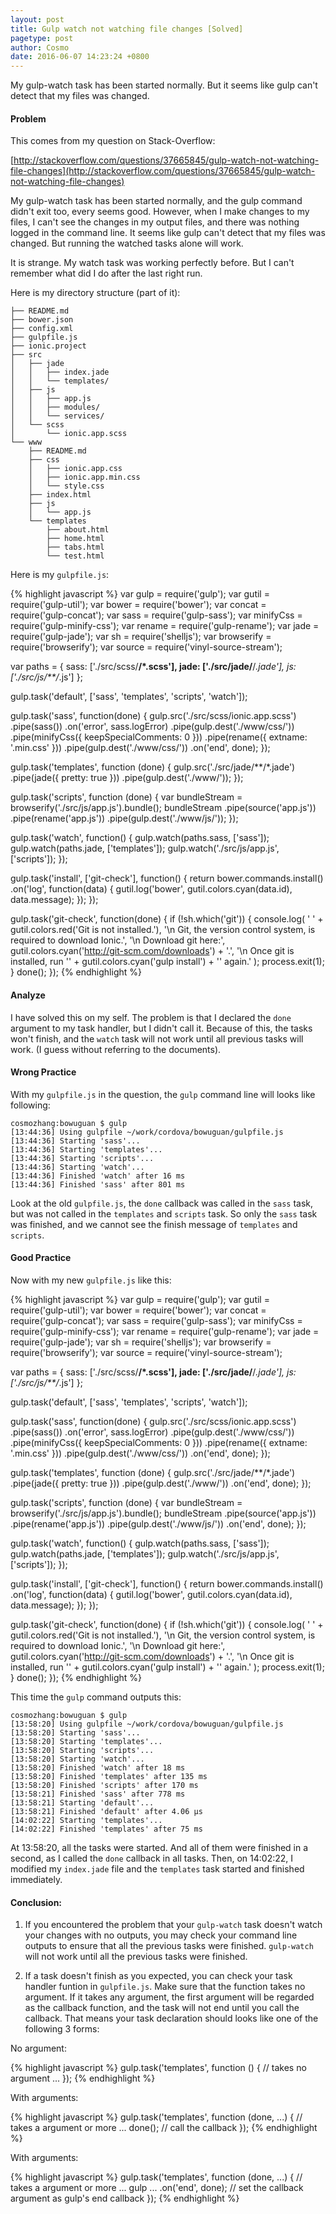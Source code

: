 ```yaml
---
layout: post
title: Gulp watch not watching file changes [Solved]
pagetype: post
author: Cosmo
date: 2016-06-07 14:23:24 +0800
---
```


My gulp-watch task has been started normally. But it seems like gulp can't detect that my files was changed.

<!-- more -->

#### Problem

This comes from my question on Stack-Overflow:

[<fakeholder target="_href"></fakeholder>http://stackoverflow.com/questions/37665845/gulp-watch-not-watching-file-changes](http://stackoverflow.com/questions/37665845/gulp-watch-not-watching-file-changes)

My gulp-watch task has been started normally, and the gulp command didn't exit too, every seems good. However, when I make changes to my files, I can't see the changes in my output files, and there was nothing logged in the command line. It seems like gulp can't detect that my files was changed. But running the watched tasks alone will work. 

It is strange. My watch task was working perfectly before. But I can't remember what did I do after the last right run.

Here is my directory structure (part of it):

    ├── README.md
    ├── bower.json
    ├── config.xml
    ├── gulpfile.js
    ├── ionic.project
    ├── src
    │   ├── jade
    │   │   ├── index.jade
    │   │   └── templates/
    │   ├── js
    │   │   ├── app.js
    │   │   ├── modules/
    │   │   └── services/
    │   └── scss
    │       └── ionic.app.scss
    └── www
        ├── README.md
        ├── css
        │   ├── ionic.app.css
        │   ├── ionic.app.min.css
        │   └── style.css
        ├── index.html
        ├── js
        │   └── app.js
        └── templates
            ├── about.html
            ├── home.html
            ├── tabs.html
            └── test.html

Here is my `gulpfile.js`:

{% highlight javascript %}
var gulp = require('gulp');
var gutil = require('gulp-util');
var bower = require('bower');
var concat = require('gulp-concat');
var sass = require('gulp-sass');
var minifyCss = require('gulp-minify-css');
var rename = require('gulp-rename');
var jade = require('gulp-jade');
var sh = require('shelljs');
var browserify = require('browserify');
var source = require('vinyl-source-stream');

var paths = {
  sass: ['./src/scss/**/*.scss'],
  jade: ['./src/jade/**/*.jade'],
  js: ['./src/js/**/*.js']
};

gulp.task('default', ['sass', 'templates', 'scripts', 'watch']);

gulp.task('sass', function(done) {
  gulp.src('./src/scss/ionic.app.scss')
    .pipe(sass())
    .on('error', sass.logError)
    .pipe(gulp.dest('./www/css/'))
    .pipe(minifyCss({
      keepSpecialComments: 0
    }))
    .pipe(rename({ extname: '.min.css' }))
    .pipe(gulp.dest('./www/css/'))
    .on('end', done);
});

gulp.task('templates', function (done) {
  gulp.src('./src/jade/**/*.jade')
    .pipe(jade({
      pretty: true
    }))
    .pipe(gulp.dest('./www/'));
});

gulp.task('scripts', function (done) {
  var bundleStream = browserify('./src/js/app.js').bundle();
  bundleStream
    .pipe(source('app.js'))
    .pipe(rename('app.js'))
    .pipe(gulp.dest('./www/js/'));
});

gulp.task('watch', function() {
  gulp.watch(paths.sass, ['sass']);
  gulp.watch(paths.jade, ['templates']);
  gulp.watch('./src/js/app.js', ['scripts']);
});

gulp.task('install', ['git-check'], function() {
  return bower.commands.install()
    .on('log', function(data) {
      gutil.log('bower', gutil.colors.cyan(data.id), data.message);
    });
});

gulp.task('git-check', function(done) {
  if (!sh.which('git')) {
    console.log(
      '  ' + gutil.colors.red('Git is not installed.'),
      '\n  Git, the version control system, is required to download Ionic.',
      '\n  Download git here:', gutil.colors.cyan('http://git-scm.com/downloads') + '.',
      '\n  Once git is installed, run \'' + gutil.colors.cyan('gulp install') + '\' again.'
    );
    process.exit(1);
  }
  done();
});
{% endhighlight %}

#### Analyze

I have solved this on my self. The problem is that I declared the `done` argument to my task handler, but I didn't call it. Because of this, the tasks won't finish, and the `watch` task will not work until all previous tasks will work. (I guess without referring to the documents).

#### Wrong Practice

With my `gulpfile.js` in the question, the `gulp` command line will looks like following:

    cosmozhang:bowuguan $ gulp 
    [13:44:36] Using gulpfile ~/work/cordova/bowuguan/gulpfile.js
    [13:44:36] Starting 'sass'...
    [13:44:36] Starting 'templates'...
    [13:44:36] Starting 'scripts'...
    [13:44:36] Starting 'watch'...
    [13:44:36] Finished 'watch' after 16 ms
    [13:44:36] Finished 'sass' after 801 ms

Look at the old `gulpfile.js`, the `done` callback was called in the `sass` task, but was not called in the `templates` and `scripts` task. So only the `sass` task was finished, and we cannot see the finish message of `templates` and `scripts`.

#### Good Practice

Now with my new `gulpfile.js` like this:

{% highlight javascript %}
var gulp = require('gulp');
var gutil = require('gulp-util');
var bower = require('bower');
var concat = require('gulp-concat');
var sass = require('gulp-sass');
var minifyCss = require('gulp-minify-css');
var rename = require('gulp-rename');
var jade = require('gulp-jade');
var sh = require('shelljs');
var browserify = require('browserify');
var source = require('vinyl-source-stream');

var paths = {
  sass: ['./src/scss/**/*.scss'],
  jade: ['./src/jade/**/*.jade'],
  js: ['./src/js/**/*.js']
};

gulp.task('default', ['sass', 'templates', 'scripts', 'watch']);

gulp.task('sass', function(done) {
  gulp.src('./src/scss/ionic.app.scss')
    .pipe(sass())
    .on('error', sass.logError)
    .pipe(gulp.dest('./www/css/'))
    .pipe(minifyCss({
      keepSpecialComments: 0
    }))
    .pipe(rename({ extname: '.min.css' }))
    .pipe(gulp.dest('./www/css/'))
    .on('end', done);
});

gulp.task('templates', function (done) {
  gulp.src('./src/jade/**/*.jade')
    .pipe(jade({
      pretty: true
    }))
    .pipe(gulp.dest('./www/'))
    .on('end', done);
});

gulp.task('scripts', function (done) {
  var bundleStream = browserify('./src/js/app.js').bundle();
  bundleStream
    .pipe(source('app.js'))
    .pipe(rename('app.js'))
    .pipe(gulp.dest('./www/js/'))
    .on('end', done);
});

gulp.task('watch', function() {
  gulp.watch(paths.sass, ['sass']);
  gulp.watch(paths.jade, ['templates']);
  gulp.watch('./src/js/app.js', ['scripts']);
});

gulp.task('install', ['git-check'], function() {
  return bower.commands.install()
    .on('log', function(data) {
      gutil.log('bower', gutil.colors.cyan(data.id), data.message);
    });
});

gulp.task('git-check', function(done) {
  if (!sh.which('git')) {
    console.log(
      '  ' + gutil.colors.red('Git is not installed.'),
      '\n  Git, the version control system, is required to download Ionic.',
      '\n  Download git here:', gutil.colors.cyan('http://git-scm.com/downloads') + '.',
      '\n  Once git is installed, run \'' + gutil.colors.cyan('gulp install') + '\' again.'
    );
    process.exit(1);
  }
  done();
});
{% endhighlight %}

This time the `gulp` command outputs this:

    cosmozhang:bowuguan $ gulp 
    [13:58:20] Using gulpfile ~/work/cordova/bowuguan/gulpfile.js
    [13:58:20] Starting 'sass'...
    [13:58:20] Starting 'templates'...
    [13:58:20] Starting 'scripts'...
    [13:58:20] Starting 'watch'...
    [13:58:20] Finished 'watch' after 18 ms
    [13:58:20] Finished 'templates' after 135 ms
    [13:58:20] Finished 'scripts' after 170 ms
    [13:58:21] Finished 'sass' after 778 ms
    [13:58:21] Starting 'default'...
    [13:58:21] Finished 'default' after 4.06 μs
    [14:02:22] Starting 'templates'...
    [14:02:22] Finished 'templates' after 75 ms

At 13:58:20, all the tasks were started. And all of them were finished in a second, as I called the `done` callback in all tasks. Then, on 14:02:22, I modified my `index.jade` file and the `templates` task started and finished immediately.

#### Conclusion:

1. If you encountered the problem that your `gulp-watch` task doesn't watch your changes with no outputs, you may check your command line outputs to ensure that all the previous tasks were finished. `gulp-watch` will not work until all the previous tasks were finished.

2. If a task doesn't finish as you expected, you can check your task handler funtion in `gulpfile.js`. Make sure that the function takes no argument. If it takes any argument, the first argument will be regarded as the callback function, and the task will not end until you call the callback. That means your task declaration should looks like one of the following 3 forms:

No argument:

{% highlight javascript %}
gulp.task('templates', function () {  // takes no argument
    ...
});
{% endhighlight %}

With arguments:

{% highlight javascript %}
gulp.task('templates', function (done, ...) {  // takes a argument or more
    ...
    done();  // call the callback
});
{% endhighlight %}

With arguments:

{% highlight javascript %}
gulp.task('templates', function (done, ...) {  // takes a argument or more
    ...
    gulp
        ...
        .on('end', done);  // set the callback argument as gulp's end callback
});
{% endhighlight %}